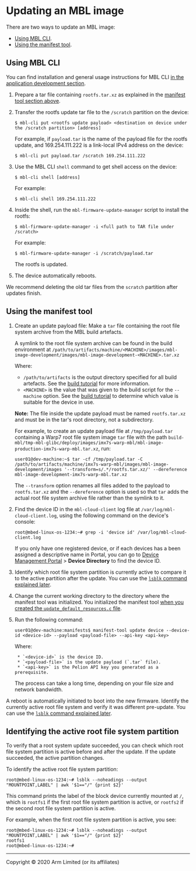 # Updating an MBL image

There are two ways to update an MBL image:

* [Using MBL CLI](#using-mbl-cli).
* [Using the manifest tool](#using-the-manifest-tool).

## Using MBL CLI

<span class="tips">You can find installation and general usage instructions for MBL CLI [in the application development section](../develop-apps/the-mbl-command-line-interface.html).</span>


1. Prepare a tar file containing `rootfs.tar.xz` as explained in the [manifest tool section above](#using-the-manifest-tool).

1. Transfer the rootfs update tar file to the `/scratch` partition on the device:

   ```
   $ mbl-cli put <rootfs update payload> <destination on device under the /scratch partition> [address]
   ```

   For example, if `payload.tar` is the name of the payload file for the rootfs update, and 169.254.111.222 is a link-local IPv4 address on the device:

   ```
   $ mbl-cli put payload.tar /scratch 169.254.111.222
   ```

1. Use the MBL CLI `shell` command to get shell access on the device:

   ```
   $ mbl-cli shell [address]
   ```

   For example:

   ```
   $ mbl-cli shell 169.254.111.222
   ```

1. Inside the shell, run the `mbl-firmware-update-manager` script to install the rootfs:

   ```
   $ mbl-firmware-update-manager -i <full path to TAR file under /scratch>
   ```

   For example:

   ```
   $ mbl-firmware-update-manager -i /scratch/payload.tar
   ```

    The rootfs is updated.

1. The device automatically reboots.

<span class="notes">We recommend deleting the old tar files from the `scratch` partition after updates finish.</span>

## Using the manifest tool

1. Create an update payload file: Make a `tar` file containing the root file system archive from the MBL build artefacts.

    A symlink to the root file system archive can be found in the build environment at `/path/to/artifacts/machine/<MACHINE>/images/mbl-image-development/images/mbl-image-development-<MACHINE>.tar.xz`

    Where:

    * `/path/to/artifacts` is the output directory specified for all build artefacts. See the [build tutorial](../first-image/building-a-developer-image.html) for more information.
    * `<MACHINE>` is the value that was given to the build script for the `--machine` option. See the [build tutorial](../first-image/building-a-developer-image.html) to determine which value is suitable for the device in use.

    <span class="notes">**Note:** The file inside the update payload must be named `rootfs.tar.xz` and must be in the tar's root directory, not a subdirectory.</span>

    For example, to create an update payload file at `/tmp/payload.tar` containing a Warp7 root file system image `tar` file with the path `build-mbl/tmp-mbl-glibc/deploy/images/imx7s-warp-mbl/mbl-image-production-imx7s-warp-mbl.tar.xz`, run:

    ```
    user01@dev-machine:~$ tar -cf /tmp/payload.tar -C /path/to/artifacts/machine/imx7s-warp-mbl/images/mbl-image-development/images '--transform=s/.*/rootfs.tar.xz/' --dereference mbl-image-development-imx7s-warp-mbl.tar.xz
    ```

    The `--transform` option renames all files added to the payload to `rootfs.tar.xz` and the `--dereference` option is used so that `tar` adds the actual root file system archive file rather than the symlink to it.


1. Find the device ID in the `mbl-cloud-client` log file at `/var/log/mbl-cloud-client.log`, using the following command on the device's console:

    ```
    root@mbed-linux-os-1234:~# grep -i 'device id' /var/log/mbl-cloud-client.log  
    ```

    If you only have one registered device, or if each devices has a been assigned a descriptive name in Portal, you can go to [Device Management Portal](https://portal.mbedcloud.com) > **Device Directory** to find the device ID.

1. Identify which root file system partition is currently active to compare it to the active partition after the update. You can use the [`lsblk` command explained later](#identify-the-active-root-file-system-partition).

1. Change the current working directory to the directory where the manifest tool was initialized. You initialized the manifest tool [when you created the `update_default_resources.c` file](../first-image/provisioning-for-pelion-device-management.html#creating-an-update-resources-file).

1. Run the following command:

    ```
    user01@dev-machine:manifests$ manifest-tool update device --device-id <device-id> --payload <payload-file> --api-key <api-key>
    ```

    Where:

        * `<device-id>` is the device ID.
        * `<payload-file>` is the update payload (`.tar` file).
        * `<api-key>` is the Pelion API key you generated as a prerequisite.

    The process can take a long time, depending on your file size and network bandwidth.

A reboot is automatically initiated to boot into the new firmware. Identify the currently active root file system and verify it was different pre-update. You can use the [`lsblk` command explained later](#identify-the-active-root-file-system-partition).


## Identifying the active root file system partition

To verify that a root system update succeeded, you can check which root file system partition is active before and after the update. If the update succeeded, the active partition changes.

To identify the active root file system partition:

```
root@mbed-linux-os-1234:~# lsblk --noheadings --output "MOUNTPOINT,LABEL" | awk '$1=="/" {print $2}'
```

This command prints the label of the block device currently mounted at `/`, which is `rootfs1` if the first root file system partition is active, or `rootfs2` if the second root file system partition is active.

For example, when the first root file system partition is active, you see:

```
root@mbed-linux-os-1234:~# lsblk --noheadings --output "MOUNTPOINT,LABEL" | awk '$1=="/" {print $2}'
rootfs1
root@mbed-linux-os-1234:~#
```


***

Copyright © 2020 Arm Limited (or its affiliates)
